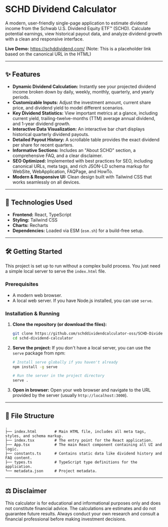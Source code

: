 # SCHD Dividend Calculator

A modern, user-friendly single-page application to estimate dividend income from the Schwab U.S. Dividend Equity ETF™ (SCHD). Calculate potential earnings, view historical payout data, and analyze dividend growth with a clean and responsive interface.

**Live Demo:** https://schddividend.com/ (Note: This is a placeholder link based on the canonical URL in the HTML)

<!-- ![SCHD Dividend Calculator Screenshot](placeholder.png) -->

---

## ✨ Features

-   **Dynamic Dividend Calculation:** Instantly see your projected dividend income broken down by daily, weekly, monthly, quarterly, and yearly periods.
-   **Customizable Inputs:** Adjust the investment amount, current share price, and dividend yield to model different scenarios.
-   **Key Dividend Statistics:** View important metrics at a glance, including current yield, trailing-twelve-months (TTM) average annual dividend, and 1-year dividend growth.
-   **Interactive Data Visualization:** An interactive bar chart displays historical quarterly dividend payouts.
-   **Detailed Payout History:** A scrollable table provides the exact dividend per share for recent quarters.
-   **Informative Sections:** Includes an "About SCHD" section, a comprehensive FAQ, and a clear disclaimer.
-   **SEO Optimized:** Implemented with best practices for SEO, including canonical URLs, meta tags, and rich JSON-LD schema markup for WebSite, WebApplication, FAQPage, and HowTo.
-   **Modern & Responsive UI:** Clean design built with Tailwind CSS that works seamlessly on all devices.

---

## 🚀 Technologies Used

-   **Frontend:** React, TypeScript
-   **Styling:** Tailwind CSS
-   **Charts:** Recharts
-   **Dependencies:** Loaded via ESM (`esm.sh`) for a build-free setup.

---

## 🛠️ Getting Started

This project is set up to run without a complex build process. You just need a simple local server to serve the `index.html` file.

### Prerequisites

-   A modern web browser.
-   A local web server. If you have Node.js installed, you can use `serve`.

### Installation & Running

1.  **Clone the repository (or download the files):**
    ```bash
    git clone https://github.com/schddividendcalculator-oss/SCHD-Dividend-Calculator.git
    cd schd-dividend-calculator
    ```

2.  **Serve the project:**
    If you don't have a local server, you can use the `serve` package from npm:
    ```bash
    # Install serve globally if you haven't already
    npm install -g serve

    # Run the server in the project directory
    serve .
    ```

3.  **Open in browser:**
    Open your web browser and navigate to the URL provided by the server (usually `http://localhost:3000`).

---

## 📁 File Structure

```
.
├── index.html        # Main HTML file, includes all meta tags, styles, and schema markup.
├── index.tsx         # The entry point for the React application.
├── App.tsx           # The main React component containing all UI and logic.
├── constants.ts      # Contains static data like dividend history and FAQ content.
├── types.ts          # TypeScript type definitions for the application.
└── metadata.json     # Project metadata.
```

---

## ⚖️ Disclaimer

This calculator is for educational and informational purposes only and does not constitute financial advice. The calculations are estimates and do not guarantee future results. Always conduct your own research and consult a financial professional before making investment decisions.
